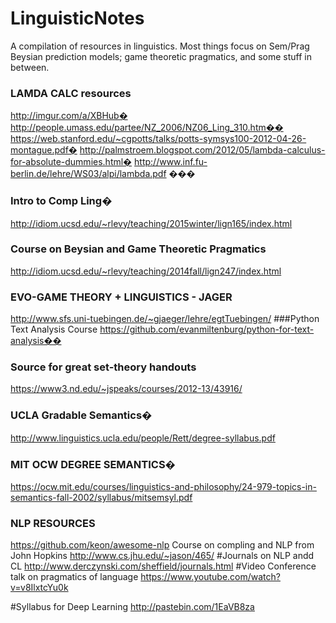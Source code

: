 # LinguisticNotes
A compilation of resources in linguistics. Most things focus on Sem/Prag Beysian prediction models; game theoretic pragmatics, and some stuff in between. 

### LAMDA CALC resources
http://imgur.com/a/XBHub�
http://people.umass.edu/partee/NZ_2006/NZ06_Ling_310.htm��
https://web.stanford.edu/~cgpotts/talks/potts-symsys100-2012-04-26-montague.pdf�
http://palmstroem.blogspot.com/2012/05/lambda-calculus-for-absolute-dummies.html� 
http://www.inf.fu-berlin.de/lehre/WS03/alpi/lambda.pdf
���

### Intro to Comp Ling�
http://idiom.ucsd.edu/~rlevy/teaching/2015winter/lign165/index.html
### Course on Beysian and Game Theoretic Pragmatics
http://idiom.ucsd.edu/~rlevy/teaching/2014fall/lign247/index.html
### EVO-GAME THEORY + LINGUISTICS - JAGER
http://www.sfs.uni-tuebingen.de/~gjaeger/lehre/egtTuebingen/
###Python Text Analysis Course
https://github.com/evanmiltenburg/python-for-text-analysis��
### Source for great set-theory handouts
https://www3.nd.edu/~jspeaks/courses/2012-13/43916/

### UCLA Gradable Semantics�
http://www.linguistics.ucla.edu/people/Rett/degree-syllabus.pdf

### MIT OCW DEGREE SEMANTICS�
https://ocw.mit.edu/courses/linguistics-and-philosophy/24-979-topics-in-semantics-fall-2002/syllabus/mitsemsyl.pdf
### NLP RESOURCES
https://github.com/keon/awesome-nlp
Course on compling and NLP from John Hopkins
http://www.cs.jhu.edu/~jason/465/
#Journals on NLP andd CL 
http://www.derczynski.com/sheffield/journals.html
#Video Conference talk on pragmatics of language
https://www.youtube.com/watch?v=v8IlxtcYu0k

#Syllabus for Deep Learning
http://pastebin.com/1EaVB8za
